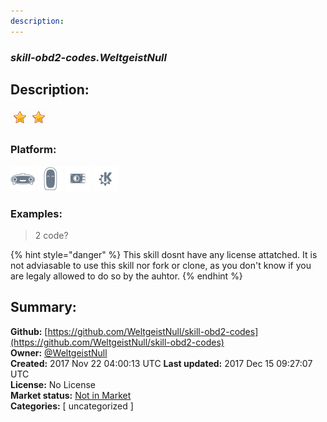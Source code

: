 ```yaml
---
description: 
---
```


### _skill-obd2-codes.WeltgeistNull_  
## Description:  
  
  
![](../.gitbook/assets/star.png)![](../.gitbook/assets/star.png)  
  
### Platform:  
 ![Mark I](../.gitbook/assets/mark-1-icon.png)  ![Mark II](../.gitbook/assets/mark-2-icon.png)  ![Picroft](../.gitbook/assets/picroft-icon.png)  ![plasmoid](../.gitbook/assets/kde.png)   
### Examples:  
> 2 code?  
  
{% hint style="danger" %}
This skill dosnt have any license attatched. It is not adviasable to use this skill nor fork or clone, as you don't know if you are legaly allowed to do so by the auhtor.
{% endhint %}
  
## Summary:  
**Github:** [https://github.com/WeltgeistNull/skill-obd2-codes](https://github.com/WeltgeistNull/skill-obd2-codes)  
**Owner:** [@WeltgeistNull](https://github.com/WeltgeistNull)  
**Created:** 2017 Nov 22 04:00:13 UTC  **Last updated:** 2017 Dec 15 09:27:07 UTC  
**License:** No License  
**Market status:** [Not in Market](https://market.mycroft.ai/skill/)  
**Categories:** [ uncategorized ]   
